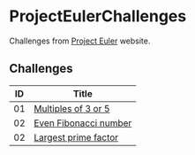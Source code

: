# ProjectEulerChallenges
Challenges from [Project Euler](https://projecteuler.net) website.

## Challenges
| ID   | Title                              |
| ---- | ---------------------------------- |
| 01   | [Multiples of 3 or 5](src/01/)     |
| 02   | [Even Fibonacci number](src/02/)   |
| 02   | [Largest prime factor](src/03/)    |
